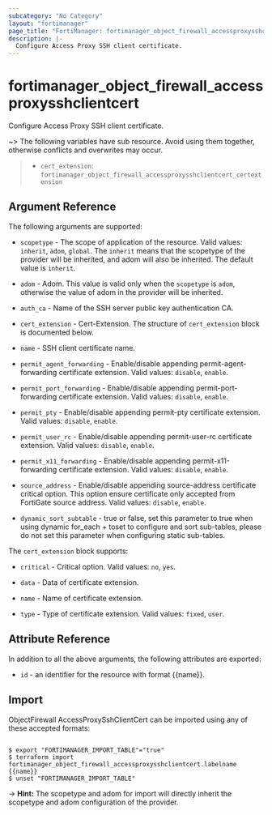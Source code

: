 ```yaml
---
subcategory: "No Category"
layout: "fortimanager"
page_title: "FortiManager: fortimanager_object_firewall_accessproxysshclientcert"
description: |-
  Configure Access Proxy SSH client certificate.
---
```


# fortimanager_object_firewall_accessproxysshclientcert
Configure Access Proxy SSH client certificate.

~> The following variables have sub resource. Avoid using them together, otherwise conflicts and overwrites may occur.
>- `cert_extension`: `fortimanager_object_firewall_accessproxysshclientcert_certextension`



## Argument Reference


The following arguments are supported:

* `scopetype` - The scope of application of the resource. Valid values: `inherit`, `adom`, `global`. The `inherit` means that the scopetype of the provider will be inherited, and adom will also be inherited. The default value is `inherit`.
* `adom` - Adom. This value is valid only when the `scopetype` is `adom`, otherwise the value of adom in the provider will be inherited.

* `auth_ca` - Name of the SSH server public key authentication CA.
* `cert_extension` - Cert-Extension. The structure of `cert_extension` block is documented below.
* `name` - SSH client certificate name.
* `permit_agent_forwarding` - Enable/disable appending permit-agent-forwarding certificate extension. Valid values: `disable`, `enable`.

* `permit_port_forwarding` - Enable/disable appending permit-port-forwarding certificate extension. Valid values: `disable`, `enable`.

* `permit_pty` - Enable/disable appending permit-pty certificate extension. Valid values: `disable`, `enable`.

* `permit_user_rc` - Enable/disable appending permit-user-rc certificate extension. Valid values: `disable`, `enable`.

* `permit_x11_forwarding` - Enable/disable appending permit-x11-forwarding certificate extension. Valid values: `disable`, `enable`.

* `source_address` - Enable/disable appending source-address certificate critical option. This option ensure certificate only accepted from FortiGate source address. Valid values: `disable`, `enable`.

* `dynamic_sort_subtable` - true or false, set this parameter to true when using dynamic for_each + toset to configure and sort sub-tables, please do not set this parameter when configuring static sub-tables.

The `cert_extension` block supports:

* `critical` - Critical option. Valid values: `no`, `yes`.

* `data` - Data of certificate extension.
* `name` - Name of certificate extension.
* `type` - Type of certificate extension. Valid values: `fixed`, `user`.



## Attribute Reference

In addition to all the above arguments, the following attributes are exported:
* `id` - an identifier for the resource with format {{name}}.

## Import

ObjectFirewall AccessProxySshClientCert can be imported using any of these accepted formats:
```

$ export "FORTIMANAGER_IMPORT_TABLE"="true"
$ terraform import fortimanager_object_firewall_accessproxysshclientcert.labelname {{name}}
$ unset "FORTIMANAGER_IMPORT_TABLE"
```
-> **Hint:** The scopetype and adom for import will directly inherit the scopetype and adom configuration of the provider.
